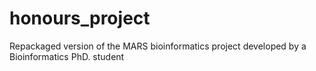 # honours_project
Repackaged version of the MARS bioinformatics project developed by a Bioinformatics PhD. student
